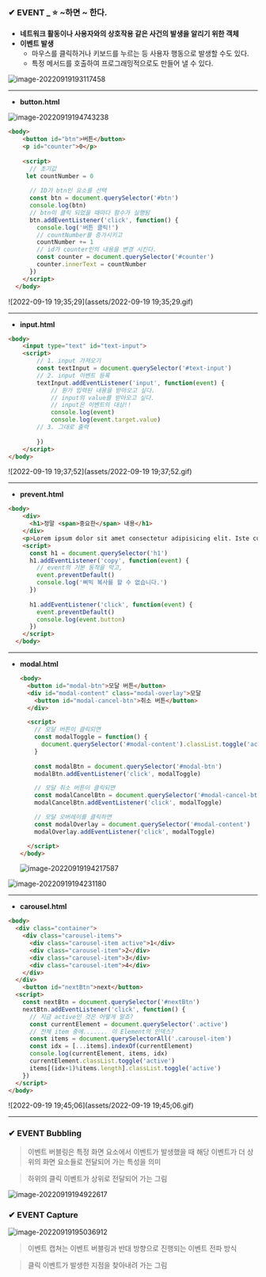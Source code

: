 ### ✔ EVENT  _ ⭐  ~하면 ~ 한다. 

* **네트워크 활동이나 사용자와의 상호작용 같은 사건의 발생을 알리기 위한 객체**
* **이벤트 발생**
  * 마우스를 클릭하거나 키보드를 누르는 등 사용자 행동으로 발생할 수도 있다. 
  * 특정 메서드를 호출하여 프로그래밍적으로도 만들어 낼 수 있다. 

![image-20220919193117458](assets/image-20220919193117458.png)

---

* **button.html**

![image-20220919194743238](assets/image-20220919194743238.png)

```html
<body>
    <button id="btn">버튼</button>
    <p id="counter">0</p>
    
    <script>
      // 초기값
     let countNumber = 0
  
      // ID가 btn인 요소를 선택
      const btn = document.querySelector('#btn')
      console.log(btn)
      // btn이 클릭 되었을 때마다 함수가 실행됨
      btn.addEventListener('click', function() {
        console.log('버튼 클릭!')
        // countNumber를 증가시키고
        countNumber += 1
        // id가 counter인의 내용을 변경 시킨다. 
        const counter = document.querySelector('#counter')
        counter.innerText = countNumber
      })
    </script>
  </body>
```

![2022-09-19 19;35;29](assets/2022-09-19 19;35;29.gif)



---



* **input.html**

```html
<body>
    <input type="text" id="text-input">
    <script>
        // 1. input 가져오기
        const textInput = document.querySelector('#text-input')
        // 2. input 이벤트 등록
        textInput.addEventListener('input', function(event) {
            // 뭔가 입력된 내용을 받아오고 싶다. 
            // input의 value를 받아오고 싶다. 
            // input은 이벤트의 대상!! 
            console.log(event)
            console.log(event.target.value)
        // 3. 그대로 출력
        
        })
    </script>
</body>
```

![2022-09-19 19;37;52](assets/2022-09-19 19;37;52.gif)

---



* **prevent.html**

```html
<body>
    <div>
      <h1>정말 <span>중요한</span> 내용</h1>
    </div>
    <p>Lorem ipsum dolor sit amet consectetur adipisicing elit. Iste cum et molestiae natus esse molestias nisi porro numquam amet mollitia ea adipisci, assumenda veritatis </p>
    <script>
      const h1 = document.querySelector('h1')
      h1.addEventListener('copy', function(event) {
        // event의 기본 동작을 막고,
        event.preventDefault()
        console.log('삐빅 복사를 할 수 없습니다.')
      })
      
      h1.addEventListener('click', function(event) {
        event.preventDefault()
        console.log(event.button)
      })
    </script>
  </body>
```



---



* **modal.html**

  ```html
  <body>
    <button id="modal-btn">모달 버튼</button>
    <div id="modal-content" class="modal-overlay">모달
      <button id="modal-cancel-btn">취소 버튼</button>
    </div>
  
    <script>
      // 모달 버튼이 클릭되면
      const modalToggle = function() {
        document.querySelector('#modal-content').classList.toggle('active')
      }
      
      const modalBtn = document.querySelector('#modal-btn')
      modalBtn.addEventListener('click', modalToggle)
  
      // 모달 취소 버튼이 클릭되면 
      const modalCancelBtn = document.querySelector('#modal-cancel-btn')
      modalCancelBtn.addEventListener('click', modalToggle)
  
      // 모달 오버레이를 클릭하면
      const modalOverlay = document.querySelector('#modal-content')
      modalOverlay.addEventListener('click', modalToggle)
  
    </script>
  </body>
  ```

  ![image-20220919194217587](assets/image-20220919194217587.png)

  

![image-20220919194231180](assets/image-20220919194231180.png)



---



* **carousel.html**

```html
<body>
  <div class="container">
    <div class="carousel-items">
      <div class="carousel-item active">1</div>
      <div class="carousel-item">2</div>
      <div class="carousel-item">3</div>
      <div class="carousel-item">4</div>
    </div>
  </div>
    <button id="nextBtn">next</button>
  <script>
    const nextBtn = document.querySelector('#nextBtn')
    nextBtn.addEventListener('click', function() {
      // 지금 active인 것은 어떻게 알죠?
      const currentElement = document.querySelector('.active')
      // 전체 item 중에....... 이 Element의 인덱스?
      const items = document.querySelectorAll('.carousel-item')
      const idx = [...items].indexOf(currentElement)
      console.log(currentElement, items, idx)
      currentElement.classList.toggle('active')
      items[(idx+1)%items.length].classList.toggle('active')
    })
  </script>
</body>
```

![2022-09-19 19;45;06](assets/2022-09-19 19;45;06.gif)



----



### ✔ EVENT Bubbling

> 이벤트 버블링은 특정 화면 요소에서 이벤트가 발생했을 때 해당 이벤트가 더 상위의 화면 요소들로 전달되어 가는 특성을 의미

> 하위의 클릭 이벤트가 상위로 전달되어 가는 그림

![image-20220919194922617](assets/image-20220919194922617.png)



### ✔ EVENT Capture

![image-20220919195036912](assets/image-20220919195036912.png)

> 이벤트 캡쳐는 이벤트 버블링과 반대 방향으로 진행되는 이벤트 전파 방식

> 클릭 이벤트가 발생한 지점을 찾아내려 가는 그림







